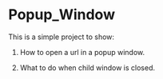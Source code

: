 # Popup_Window #

This is a simple project to show:

1. How to open a url in a popup window.

2. What to do when child window is closed.

